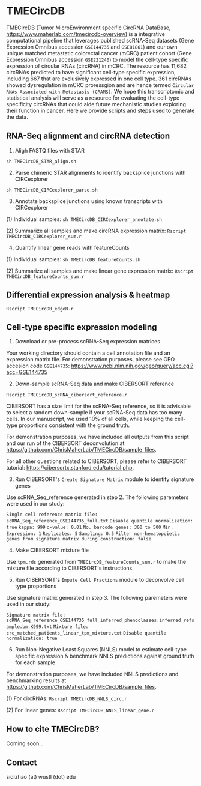 # TMECircDB
TMECircDB (Tumor MicroEnvironment specific CircRNA DataBase, https://www.maherlab.com/tmecircdb-overview) is a integrative computational pipeline that leverages published scRNA-Seq datasets (Gene Expression Omnibus accession `GSE144735` and `GSE81861`) and our own unique matched metastatic colorectal cancer (mCRC) patient cohort (Gene Expression Omnibus accession `GSE221240`) to model the cell-type specific expression of circular RNAs (circRNA) in mCRC. The resource has 11,682 circRNAs predicted to have significant cell-type specific expression, including 667 that are exclusively expressed in one cell type. 361 circRNAs showed dysregulation in mCRC proressgion and are hence termed `Circular RNAs Associated with Metastasis (CRAMS)`. We hope this transcriptomic and statistical analysis will serve as a resource for evaluating the cell-type specificity circRNAs that could aide future mechanistic studies exploring their function in cancer. Here we provide scripts and steps used to generate the data.  

## RNA-Seq alignment and circRNA detection
1. Aligh FASTQ files with STAR

```sh TMECircDB_STAR_align.sh```

2. Parse chimeric STAR alignments to identify backsplice junctions with CIRCexplorer

```sh TMECircDB_CIRCexplorer_parse.sh```

3. Annotate backsplice junctions using known transcripts with CIRCexplorer

(1) Individual samples: ```sh TMECircDB_CIRCexplorer_annotate.sh```

(2) Summarize all samples and make circRNA expression matrix: ```Rscript TMECircDB_CIRCexplorer_sum.r```

4. Quantify linear gene reads with featureCounts

(1) Individual samples: ```sh TMECircDB_featureCounts.sh```

(2) Summarize all samples and make linear gene expression matrix: ```Rscript TMECircDB_featureCounts_sum.r```  

## Differential expression analysis & heatmap

```Rscript TMECircDB_edgeR.r```

## Cell-type specific expression modeling
1. Download or pre-process scRNA-Seq expression matrices

Your working directory should contain a cell annotation file and an expression matrix file.
For demonstration purposes, please see GEO accesion code `GSE144735`: https://www.ncbi.nlm.nih.gov/geo/query/acc.cgi?acc=GSE144735

2. Down-sample scRNA-Seq data and make CIBERSORT reference

```Rscript TMECircDB_scRNA_cibersort_reference.r```

CIBERSORT has a size limit for the scRNA-Seq reference, so it is advisable to select a random down-sample if your scRNA-Seq data has too many cells. In our manuscript, we used 10% of all cells, while keeping the cell-type proportions consistent with the ground truth.

For demonstration purposes, we have included all outputs from this script and our run of the CIBERSORT deconvolution at https://github.com/ChrisMaherLab/TMECircDB/sample_files.

For all other questions related to CIBERSORT, please refer to CIBERSORT tutorial: https://cibersortx.stanford.edu/tutorial.php.

3. Run CIBERSORT's `Create Signature Matrix` module to identify signature genes

Use scRNA_Seq_reference generated in step 2. The following paremeters were used in our study:

`Single cell reference matrix file: scRNA_Seq_reference_GSE144735_full.txt`
`Disable quantile normalization: true`
`kappa: 999`
`q-value: 0.01`
`No. barcode genes: 300 to 500`
`Min. Expression: 1`
`Replicates: 5`
`Sampling: 0.5`
`Filter non-hematopoietic genes from signature matrix during construction: false`

4. Make CIBERSORT mixture file

Use `tpm.rds` generated from `TMECircDB_featureCounts_sum.r` to make the mixture file according to CIBERSORT's instructions.

5. Run CIBERSORT's `Impute Cell Fractions` module to deconvolve cell type proportions

Use signature matrix generated in step 3. The following paremeters were used in our study:

`Signature matrix file: scRNA_Seq_reference_GSE144735_full_inferred_phenoclasses.inferred_refsample.bm.K999.txt`
`Mixture file: crc_matched_patients_linear_tpm_mixture.txt`
`Disable quantile normalization: true`

6. Run Non-Negative Least Squares (NNLS) model to estimate cell-type specific expression & benchmark NNLS predictions against ground truth for each sample

For demonstration purposes, we have included NNLS predictions and benchmarking results at https://github.com/ChrisMaherLab/TMECircDB/sample_files.

(1) For circRNAs: ```Rscript TMECircDB_NNLS_circ.r```

(2) For linear genes: ```Rscript TMECircDB_NNLS_linear_gene.r```

## How to cite TMECircDB?  
Coming soon...  

## Contact  
sidizhao (at) wustl (dot) edu  
